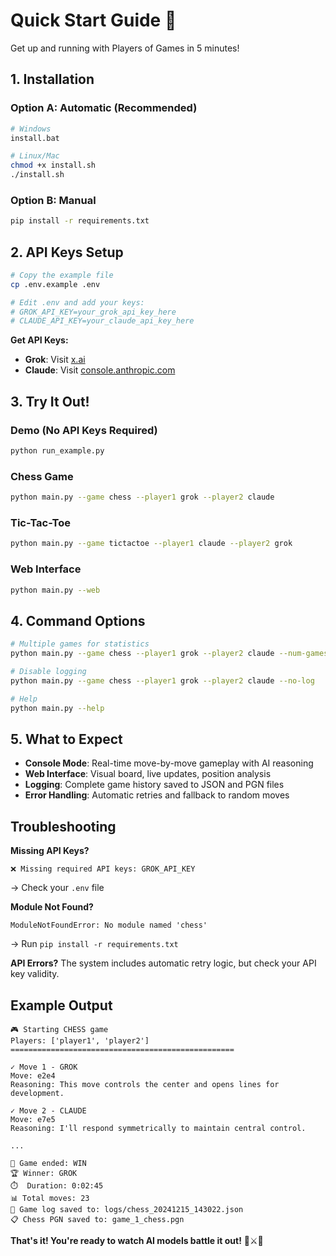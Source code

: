 # Quick Start Guide 🚀

Get up and running with Players of Games in 5 minutes!

## 1. Installation

### Option A: Automatic (Recommended)
```bash
# Windows
install.bat

# Linux/Mac
chmod +x install.sh
./install.sh
```

### Option B: Manual
```bash
pip install -r requirements.txt
```

## 2. API Keys Setup

```bash
# Copy the example file
cp .env.example .env

# Edit .env and add your keys:
# GROK_API_KEY=your_grok_api_key_here
# CLAUDE_API_KEY=your_claude_api_key_here
```

**Get API Keys:**
- **Grok**: Visit [x.ai](https://x.ai)
- **Claude**: Visit [console.anthropic.com](https://console.anthropic.com)

## 3. Try It Out!

### Demo (No API Keys Required)
```bash
python run_example.py
```

### Chess Game
```bash
python main.py --game chess --player1 grok --player2 claude
```

### Tic-Tac-Toe
```bash
python main.py --game tictactoe --player1 claude --player2 grok
```

### Web Interface
```bash
python main.py --web
```

## 4. Command Options

```bash
# Multiple games for statistics
python main.py --game chess --player1 grok --player2 claude --num-games 5

# Disable logging
python main.py --game chess --player1 grok --player2 claude --no-log

# Help
python main.py --help
```

## 5. What to Expect

- **Console Mode**: Real-time move-by-move gameplay with AI reasoning
- **Web Interface**: Visual board, live updates, position analysis
- **Logging**: Complete game history saved to JSON and PGN files
- **Error Handling**: Automatic retries and fallback to random moves

## Troubleshooting

**Missing API Keys?**
```
❌ Missing required API keys: GROK_API_KEY
```
→ Check your `.env` file

**Module Not Found?**
```
ModuleNotFoundError: No module named 'chess'
```
→ Run `pip install -r requirements.txt`

**API Errors?**
The system includes automatic retry logic, but check your API key validity.

## Example Output

```
🎮 Starting CHESS game
Players: ['player1', 'player2']
==================================================

✓ Move 1 - GROK
Move: e2e4
Reasoning: This move controls the center and opens lines for development.

✓ Move 2 - CLAUDE  
Move: e7e5
Reasoning: I'll respond symmetrically to maintain central control.

...

🏁 Game ended: WIN
🏆 Winner: GROK
⏱️  Duration: 0:02:45
📊 Total moves: 23
📝 Game log saved to: logs/chess_20241215_143022.json
📋 Chess PGN saved to: game_1_chess.pgn
```

**That's it! You're ready to watch AI models battle it out!** 🤖⚔️🤖
